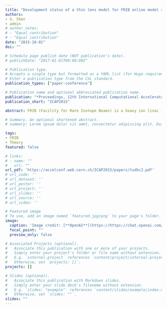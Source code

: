 ```yaml
---
title: "Development status of a thin lens model for FRIB online model service"
authors:
- G. Shen
- admin
# author_notes:
# - "Equal contribution"
# - "Equal contribution"
date: "2015-10-01"
doi: ""

# Schedule page publish date (NOT publication's date).
# publishDate: "2017-01-01T00:00:00Z"

# Publication type.
# Accepts a single type but formatted as a YAML list (for Hugo requirements).
# Enter a publication type from the CSL standard.
publication_types: ["paper-conference"]

# Publication name and optional abbreviated publication name.
publication: "*Proceedings, 12th International Computational Accelerator Physics Conference*"
publication_short: "ICAP2015"

abstract: FRIB (Facility for Rare Isotope Beams) is a heavy ion linac facility under construction, which has various specific features in its beam dynamics design to achieve the world highest beam power for heavy ion linacs. It is a challenge to develop an online model which covers all those specific features and satisfies the requirement for execution speed at the same time. An online model named TLM (Thin Lens Model) is under active development at FRIB to address its all major beam dynamics issues. This paper describes the latest status of TLM code, the infrastructure to integrate the TLM into FRIB beam commissioning environment.

# Summary. An optional shortened abstract.
# summary: Lorem ipsum dolor sit amet, consectetur adipiscing elit. Duis posuere tellus ac convallis placerat. Proin tincidunt magna sed ex sollicitudin condimentum.

tags:
- FRIB
- Theory
featured: false

# links:
# - name: ""
#   url: ""
url_pdf: 'https://accelconf.web.cern.ch/ICAP2015/papers/tudbc2.pdf'
# url_code: ''
# url_dataset: ''
# url_poster: ''
# url_project: ''
# url_slides: ''
# url_source: ''
# url_video: ''

# Featured image
# To use, add an image named `featured.jpg/png` to your page's folder. 
image:
  caption: 'Image credit: [**OpenAI**](https://https://chat.openai.com/auth/login)'
  focal_point: ""
  preview_only: false

# Associated Projects (optional).
#   Associate this publication with one or more of your projects.
#   Simply enter your project's folder or file name without extension.
#   E.g. `internal-project` references `content/project/internal-project/index.md`.
#   Otherwise, set `projects: []`.
projects: []

# Slides (optional).
#   Associate this publication with Markdown slides.
#   Simply enter your slide deck's filename without extension.
#   E.g. `slides: "example"` references `content/slides/example/index.md`.
#   Otherwise, set `slides: ""`.
slides: ""
---
```


<!-- {{% callout note %}}
Click the *Cite* button above to demo the feature to enable visitors to import publication metadata into their reference management software.
{{% /callout %}}

{{% callout note %}}
Create your slides in Markdown - click the *Slides* button to check out the example.
{{% /callout %}}

Add the publication's **full text** or **supplementary notes** here. You can use rich formatting such as including [code, math, and images](https://wowchemy.com/docs/content/writing-markdown-latex/). -->

